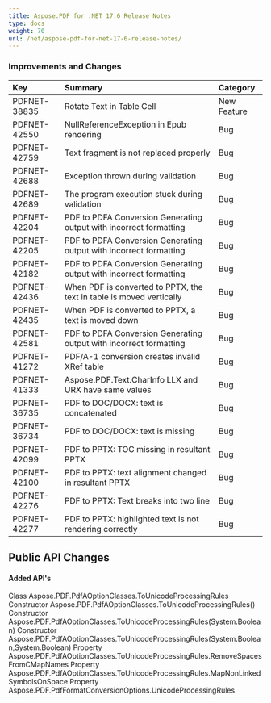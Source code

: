 ```yaml
---
title: Aspose.PDF for .NET 17.6 Release Notes
type: docs
weight: 70
url: /net/aspose-pdf-for-net-17-6-release-notes/
---
```


### **Improvements and Changes**

|**Key**|**Summary**|**Category**|
| :- | :- | :- |
|PDFNET-38835|Rotate Text in Table Cell|New Feature|
|PDFNET-42550|NullReferenceException in Epub rendering|Bug|
|PDFNET-42759|Text fragment is not replaced properly|Bug|
|PDFNET-42688|Exception thrown during validation|Bug|
|PDFNET-42689|The program execution stuck during validation|Bug|
|PDFNET-42204|PDF to PDFA Conversion Generating output with incorrect formatting|Bug|
|PDFNET-42205|PDF to PDFA Conversion Generating output with incorrect formatting|Bug|
|PDFNET-42182|PDF to PDFA Conversion Generating output with incorrect formatting|Bug|
|PDFNET-42436|When PDF is converted to PPTX, the text in table is moved vertically|Bug|
|PDFNET-42435|When PDF is converted to PPTX, a text is moved down|Bug|
|PDFNET-42581|PDF to PDFA Conversion Generating output with incorrect formatting|Bug|
|PDFNET-41272|PDF/A-1 conversion creates invalid XRef table|Bug|
|PDFNET-41333|Aspose.PDF.Text.CharInfo LLX and URX have same values|Bug|
|PDFNET-36735|PDF to DOC/DOCX: text is concatenated|Bug|
|PDFNET-36734|PDF to DOC/DOCX: text is missing|Bug|
|PDFNET-42099|PDF to PPTX: TOC missing in resultant PPTX|Bug|
|PDFNET-42100|PDF to PPTX: text alignment changed in resultant PPTX|Bug|
|PDFNET-42276|PDF to PPTX: Text breaks into two line|Bug|
|PDFNET-42277|PDF to PPTX: highlighted text is not rendering correctly|Bug|
## **Public API Changes**
#### **Added API's**
Class Aspose.PDF.PdfAOptionClasses.ToUnicodeProcessingRules
Constructor Aspose.PDF.PdfAOptionClasses.ToUnicodeProcessingRules()
Constructor Aspose.PDF.PdfAOptionClasses.ToUnicodeProcessingRules(System.Boolean)
Constructor Aspose.PDF.PdfAOptionClasses.ToUnicodeProcessingRules(System.Boolean,System.Boolean)
Property Aspose.PDF.PdfAOptionClasses.ToUnicodeProcessingRules.RemoveSpacesFromCMapNames
Property Aspose.PDF.PdfAOptionClasses.ToUnicodeProcessingRules.MapNonLinkedSymbolsOnSpace
Property Aspose.PDF.PdfFormatConversionOptions.UnicodeProcessingRules

